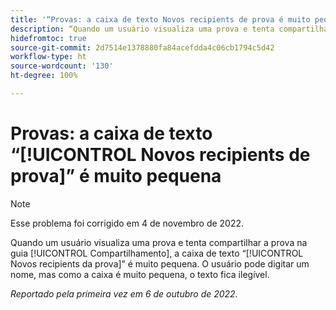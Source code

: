 ```yaml
---
title: '“Provas: a caixa de texto Novos recipients de prova é muito pequena”'
description: “Quando um usuário visualiza uma prova e tenta compartilhar a prova na guia Compartilhamento, a caixa de texto Novos recipients da prova é muito pequena. O usuário pode digitar um nome, mas como a caixa é muito pequena, o texto fica ilegível.”
hidefromtoc: true
source-git-commit: 2d7514e1378880fa84acefdda4c06cb1794c5d42
workflow-type: ht
source-wordcount: '130'
ht-degree: 100%

---
```



# Provas: a caixa de texto “[!UICONTROL Novos recipients de prova]” é muito pequena

>[!NOTE]
>
>Esse problema foi corrigido em 4 de novembro de 2022.

<!--This article is on the WF and WFP TOCs-->

Quando um usuário visualiza uma prova e tenta compartilhar a prova na guia [!UICONTROL Compartilhamento], a caixa de texto “[!UICONTROL Novos recipients da prova]” é muito pequena. O usuário pode digitar um nome, mas como a caixa é muito pequena, o texto fica ilegível.

_Reportado pela primeira vez em 6 de outubro de 2022._

